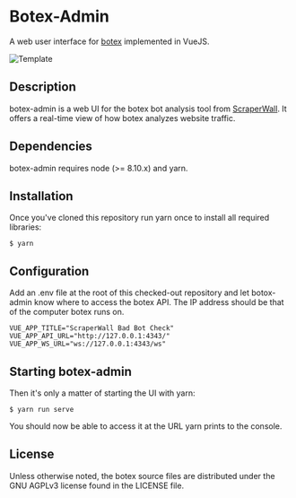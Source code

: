 # Botex-Admin

A web user interface for [botex](https://github.com/scraperwall/botex) implemented in VueJS.  

![Template](https://scw.im/img/botex-admin-dashboard.png)


## Description

 botex-admin is a web UI for the botex bot analysis tool from [ScraperWall](https://scraperwall.com/).  It offers a real-time view of how botex analyzes website traffic. 


## Dependencies

botex-admin requires node (>= 8.10.x) and yarn.

## Installation

Once you've cloned this repository run yarn once to install all required libraries:

	$ yarn


## Configuration

Add an .env file at the root of this checked-out repository and let botox-admin know where to access the botex API. The IP address should be that of the computer botex runs on.

	VUE_APP_TITLE="ScraperWall Bad Bot Check"
	VUE_APP_API_URL="http://127.0.0.1:4343/"
	VUE_APP_WS_URL="ws://127.0.0.1:4343/ws"

## Starting botex-admin

Then it's only a matter of starting the UI with yarn:

	$ yarn run serve

You should now be able to access it at the URL yarn prints to the console.

## License

Unless otherwise noted, the botex source files are distributed under the GNU AGPLv3 license found in the LICENSE file.
